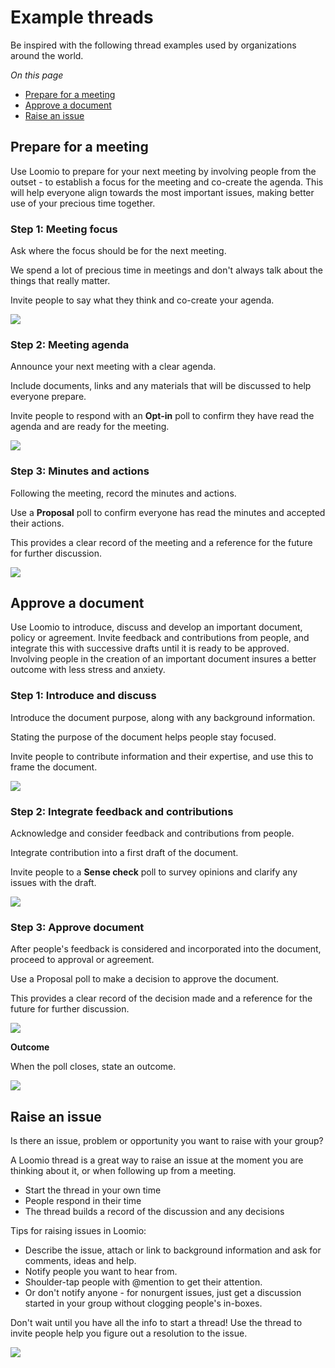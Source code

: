 # Example threads

Be inspired with the following thread examples used by organizations around the world.

*On this page*
- [Prepare for a meeting](#prepare-for-a-meeting)
- [Approve a document](#approve-a-document)
- [Raise an issue](#raise-an-issue)

## Prepare for a meeting
Use Loomio to prepare for your next meeting by involving people from the outset - to establish a focus for the meeting and co-create the agenda. This will help everyone align towards the most important issues, making better use of your precious time together.

### Step 1: Meeting focus  
Ask where the focus should be for the next meeting.

We spend a lot of precious time in meetings and don't always talk about the things that really matter.  

Invite people to say what they think and co-create your agenda. 

![](meeting_focus_2.png#width-90)

### Step 2: Meeting agenda
Announce your next meeting with a clear agenda. 

Include documents, links and any materials that will be discussed to help everyone prepare.  

Invite people to respond with an **Opt-in** poll to confirm they have read the agenda and are ready for the meeting.

![](meeting_agenda.png#width-90)

### Step 3: Minutes and actions
Following the meeting, record the minutes and actions.  

Use a **Proposal** poll to confirm everyone has read the minutes and accepted their actions.  

This provides a clear record of the meeting and a reference for the future for further discussion. 

![](meeting_minutes.png#width-90)

## Approve a document
Use Loomio to introduce, discuss and develop an important document, policy or agreement.  Invite feedback and contributions from people, and integrate this with successive drafts until it is ready to be approved.  Involving people in the creation of an important document insures a better outcome with less stress and anxiety.

### Step 1: Introduce and discuss
Introduce the document purpose, along with any background information.

Stating the purpose of the document helps people stay focused.

Invite people to contribute information and their expertise, and use this to frame the document.

![](document_introduce.png#width-90)

### Step 2: Integrate feedback and contributions
Acknowledge and consider feedback and contributions from people.

Integrate contribution into a first draft of the document.

Invite people to a **Sense check** poll to survey opinions and clarify any issues with the draft.

![](document_integrate.png#width-90)

### Step 3: Approve document
After people's feedback is considered and incorporated into the document, proceed to approval or agreement.

Use a Proposal poll to make a decision to approve the document.  

This provides a clear record of the decision made and a reference for the future for further discussion. 

![](document_approval.png#width-90)

**Outcome**

When the poll closes, state an outcome.

![](document_outcome.png#width-90)

## Raise an issue

Is there an issue, problem or opportunity you want to raise with your group?

A Loomio thread is a great way to raise an issue at the moment you are thinking about it, or when following up from a meeting.
- Start the thread in your own time
- People respond in their time
- The thread builds a record of the discussion and any decisions

Tips for raising issues in Loomio:
- Describe the issue, attach or link to background information and ask for comments, ideas and help.
- Notify people you want to hear from.  
- Shoulder-tap people with @mention to get their attention.
- Or don't notify anyone - for nonurgent issues, just get a discussion started in your group without clogging people's in-boxes.

Don't wait until you have all the info to start a thread! Use the thread to invite people help you figure out a resolution to the issue.
 
![](thread_raise_issue.png#width-90)
